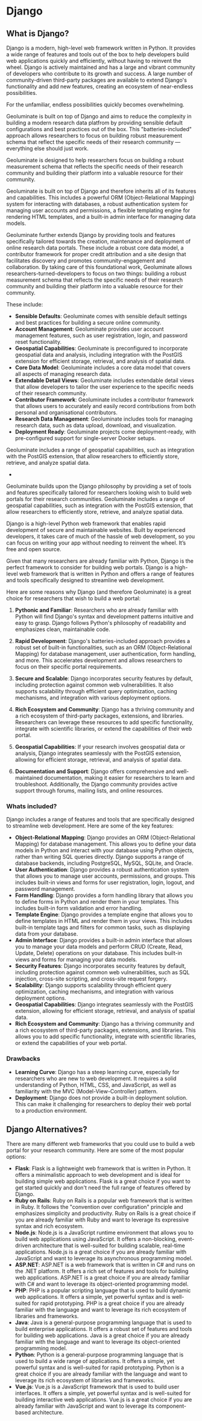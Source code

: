 # Django

## What is Django?

Django is a modern, high-level web framework written in Python. It provides a wide range of features and tools out of the box to help developers build web applications quickly and efficiently, without having to reinvent the wheel. Django is actively maintained and has a large and vibrant community of developers who contribute to its growth and success. A large number of community-driven third-party packages are available to extend Django's functionality and add new features, creating an ecosystem of near-endless possibilities.

For the unfamiliar, endless possibilities quickly becomes overwhelming.

Geoluminate is built on top of Django and aims to reduce the complexity in building a modern research data platfrom by providing sensible default configurations and best practices out of the box. This "batteries-included" approach allows researchers to focus on building robust measurement schema that reflect the specific needs of their research community — everything else should just work.

Geoluminate is designed to help researchers focus on building a robust measurement schema that reflects the specific needs of their research community and building their platform into a valuable resource for their community.



Geoluminate is built on top of Django and therefore inherits all of its features and capabilities. This includes a powerful ORM (Object-Relational Mapping) system for interacting with databases, a robust authentication system for managing user accounts and permissions, a flexible templating engine for rendering HTML templates, and a built-in admin interface for managing data models. 

Geoluminate further extends Django by providing tools and features specifically tailored towards the creation, maintenance and deployment of online research data portals. These include a robust core data model, a contributor framework for proper credit attribution and a site design that facilitates discovery and promotes community-engagement and collaboration. By taking care of this foundational work, Geoluminate allows researchers-turned-developers to focus on two things: building a robust measurement schema that reflects the specific needs of their research community and building their platform into a valuable resource for their community.      


These include:

- **Sensible Defaults**: Geoluminate comes with sensible default settings and best practices for building a secure online community.
- **Account Management**: Geoluminate provides user account management features, such as user registration, login, and password reset functionality.
- **Geospatial Capabilities**: Geoluminate is preconfigured to incorporate geospatial data and analysis, including integration with the PostGIS extension for efficient storage, retrieval, and analysis of spatial data.
- **Core Data Model**: Geoluminate includes a core data model that covers all aspects of managing research data.
- **Extendable Detail Views**: Geoluminate includes extendable detail views that allow developers to tailor the user experience to the specific needs of their research community.
- **Contributor Framework**: Geoluminate includes a contributor framework that allows users to accurately and easily record contributions from both personal and organisational contributors.
- **Research Data Management**: Geoluminate includes tools for managing research data, such as data upload, download, and visualization.
- **Deployment Ready**: Geoluminate projects come deployment-ready, with pre-configured support for single-server Docker setups.


 Geoluminate includes a range of geospatial capabilities, such as integration with the PostGIS extension, that allow researchers to efficiently store, retrieve, and analyze spatial data. 

- 

Geoluminate builds upon the Django philosophy by providing a set of tools and features specifically tailored for researchers looking wish to build web portals for their research communities. Geoluminate includes a range of geospatial capabilities, such as integration with the PostGIS extension, that allow researchers to efficiently store, retrieve, and analyze spatial data.

Django is a high-level Python web framework that enables rapid development of secure and maintainable websites. Built by experienced developers, it takes care of much of the hassle of web development, so you can focus on writing your app without needing to reinvent the wheel. It’s free and open source.

Given that many researchers are already familiar with Python, Django is the perfect framework to consider for building web portals. Django is a high-level web framework that is written in Python and offers a range of features and tools specifically designed to streamline web development.

Here are some reasons why Django (and therefore Geoluminate) is a great choice for researchers that wish to build a web portal:

1. **Pythonic and Familiar**: Researchers who are already familiar with Python will find Django's syntax and development patterns intuitive and easy to grasp. Django follows Python's philosophy of readability and emphasizes clean, maintainable code.

2. **Rapid Development**: Django's batteries-included approach provides a robust set of built-in functionalities, such as an ORM (Object-Relational Mapping) for database management, user authentication, form handling, and more. This accelerates development and allows researchers to focus on their specific portal requirements.

3. **Secure and Scalable**: Django incorporates security features by default, including protection against common web vulnerabilities. It also supports scalability through efficient query optimization, caching mechanisms, and integration with various deployment options.

4. **Rich Ecosystem and Community**: Django has a thriving community and a rich ecosystem of third-party packages, extensions, and libraries. Researchers can leverage these resources to add specific functionality, integrate with scientific libraries, or extend the capabilities of their web portal.

5. **Geospatial Capabilities**: If your research involves geospatial data or analysis, Django integrates seamlessly with the PostGIS extension, allowing for efficient storage, retrieval, and analysis of spatial data.

6. **Documentation and Support**: Django offers comprehensive and well-maintained documentation, making it easier for researchers to learn and troubleshoot. Additionally, the Django community provides active support through forums, mailing lists, and online resources.

### Whats included?

Django includes a range of features and tools that are specifically designed to streamline web development. Here are some of the key features:

- **Object-Relational Mapping**: Django provides an ORM (Object-Relational Mapping) for database management. This allows you to define your data models in Python and interact with your database using Python objects, rather than writing SQL queries directly. Django supports a range of database backends, including PostgreSQL, MySQL, SQLite, and Oracle.
- **User Authentication**: Django provides a robust authentication system that allows you to manage user accounts, permissions, and groups. This includes built-in views and forms for user registration, login, logout, and password management.
- **Form Handling**: Django provides a form handling library that allows you to define forms in Python and render them in your templates. This includes built-in form validation and error handling.
- **Template Engine**: Django provides a template engine that allows you to define templates in HTML and render them in your views. This includes built-in template tags and filters for common tasks, such as displaying data from your database.
- **Admin Interface**: Django provides a built-in admin interface that allows you to manage your data models and perform CRUD (Create, Read, Update, Delete) operations on your database. This includes built-in views and forms for managing your data models.
- **Security Features**: Django incorporates security features by default, including protection against common web vulnerabilities, such as SQL injection, cross-site scripting, and cross-site request forgery.
- **Scalability**: Django supports scalability through efficient query optimization, caching mechanisms, and integration with various deployment options.
- **Geospatial Capabilities**: Django integrates seamlessly with the PostGIS extension, allowing for efficient storage, retrieval, and analysis of spatial data.
- **Rich Ecosystem and Community**: Django has a thriving community and a rich ecosystem of third-party packages, extensions, and libraries. This allows you to add specific functionality, integrate with scientific libraries, or extend the capabilities of your web portal.

### Drawbacks

- **Learning Curve**: Django has a steep learning curve, especially for researchers who are new to web development. It requires a solid understanding of Python, HTML, CSS, and JavaScript, as well as familiarity with the MVC (Model-View-Controller) pattern.
- **Deployment**: Django does not provide a built-in deployment solution. This can make it challenging for researchers to deploy their web portal to a production environment.


## Django Alternatives?

There are many different web frameworks that you could use to build a web portal for your research community. Here are some of the most popular options:

- **Flask**: Flask is a lightweight web framework that is written in Python. It offers a minimalistic approach to web development and is ideal for building simple web applications. Flask is a great choice if you want to get started quickly and don't need the full range of features offered by Django.
- **Ruby on Rails**: Ruby on Rails is a popular web framework that is written in Ruby. It follows the "convention over configuration" principle and emphasizes simplicity and productivity. Ruby on Rails is a great choice if you are already familiar with Ruby and want to leverage its expressive syntax and rich ecosystem.
- **Node.js**: Node.js is a JavaScript runtime environment that allows you to build web applications using JavaScript. It offers a non-blocking, event-driven architecture that is well-suited for building scalable, real-time applications. Node.js is a great choice if you are already familiar with JavaScript and want to leverage its asynchronous programming model.
- **ASP.NET**: ASP.NET is a web framework that is written in C# and runs on the .NET platform. It offers a rich set of features and tools for building web applications. ASP.NET is a great choice if you are already familiar with C# and want to leverage its object-oriented programming model.
- **PHP**: PHP is a popular scripting language that is used to build dynamic web applications. It offers a simple, yet powerful syntax and is well-suited for rapid prototyping. PHP is a great choice if you are already familiar with the language and want to leverage its rich ecosystem of libraries and frameworks.
- **Java**: Java is a general-purpose programming language that is used to build enterprise applications. It offers a robust set of features and tools for building web applications. Java is a great choice if you are already familiar with the language and want to leverage its object-oriented programming model.
- **Python**: Python is a general-purpose programming language that is used to build a wide range of applications. It offers a simple, yet powerful syntax and is well-suited for rapid prototyping. Python is a great choice if you are already familiar with the language and want to leverage its rich ecosystem of libraries and frameworks.
- **Vue.js**: Vue.js is a JavaScript framework that is used to build user interfaces. It offers a simple, yet powerful syntax and is well-suited for building interactive web applications. Vue.js is a great choice if you are already familiar with JavaScript and want to leverage its component-based architecture.
